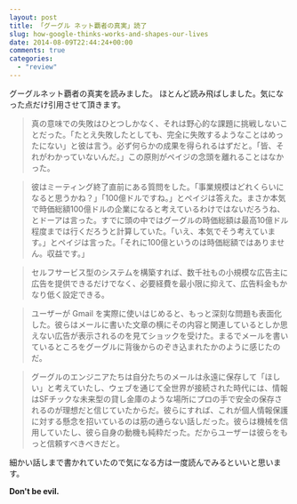 ```yaml
---
layout: post
title: 「グーグル ネット覇者の真実」読了
slug: how-google-thinks-works-and-shapes-our-lives
date: 2014-08-09T22:44:24+00:00
comments: true
categories:
  - "review"
---
```


グーグルネット覇者の真実を読みました。
ほとんど読み飛ばしました。気になった点だけ引用させて頂きます。

<blockquote>
真の意味での失敗はひとつしかなく、それは野心的な課題に挑戦しないことだった。「たとえ失敗したとしても、完全に失敗するようなことはめったにない」と彼は言う。必ず何らかの成果を得られるはずだと。「皆、それがわかっていないんだ。」この原則がペイジの念頭を離れることはなかった。
</blockquote>

<blockquote>
彼はミーティング終了直前にある質問をした。「事業規模はどれくらいになると思うかね？」「100億ドルですね。」とペイジは答えた。まさか本気で時価総額100億ドルの企業になると考えているわけではないだろうね、とドーアは言った。すでに頭の中ではグーグルの時価総額は最高10億ドル程度までは行くだろうと計算していた。「いえ、本気でそう考えています。」とペイジは言った。「それに100億というのは時価総額ではありません。収益です。」
</blockquote>

<blockquote>
セルフサービス型のシステムを構築すれば、数千社もの小規模な広告主に広告を提供できるだけでなく、必要経費を最小限に抑えて、広告料金もかなり低く設定できる。
</blockquote>

<blockquote>
ユーザーが Gmail を実際に使いはじめると、もっと深刻な問題も表面化した。彼らはメールに書いた文章の横にその内容と関連しているとしか思えない広告が表示されるのを見てショックを受けた。まるでメールを書いているところをグーグルに背後からのぞき込まれたかのように感じたのだ。
</blockquote>

<blockquote>
グーグルのエンジニアたちは自分たちのメールは永遠に保存して「ほしい」と考えていたし、ウェブを通じて全世界が接続された時代には、情報はSFチックな未来型の貸し金庫のような場所にプロの手で安全の保存されるのが理想だと信じていたからだ。彼らにすれば、これが個人情報保護に対する懸念を招いているのは筋の通らない話しだった。彼らは機械を信用していたし、彼ら自身の動機も純粋だった。だからユーザーは彼らをもっと信頼すべきべきだと。
</blockquote>

細かい話しまで書かれていたので気になる方は一度読んでみるといいと思います。

<strong>Don't be evil.</strong>
